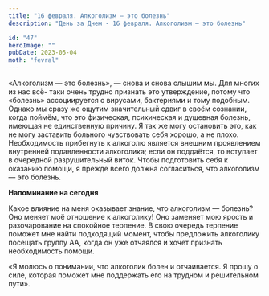 ```yaml
---
title: "16 февраля. Алкоголизм — это болезнь"
description: "День за Днем - 16 февраля. Алкоголизм — это болезнь"

id: "47"
heroImage: ""
pubDate: 2023-05-04
moth: "fevral"
---
```


«Алкоголизм — это болезнь», — снова и снова слышим мы. Для многих из нас всё-
таки очень трудно признать это утверждение, потому что «болезнь» ассоциируется
с вирусами, бактериями и тому подобным. Однако мы сразу же ощутим значительный
сдвиг в своём сознании, когда поймём, что это физическая, психическая и
душевная болезнь, имеющая не единственную причину. Я так же могу остановить
это, как не могу заставить больного чувствовать себя хорошо, а не плохо.
Необходимость прибегнуть к алкоголю является внешним проявлением внутренней
подавленности алкоголика; если он поддаётся, то вступает в очередной
разрушительный виток. Чтобы подготовить себя к оказанию помощи, я прежде всего
должна согласиться, что алкоголизм — это болезнь.

**Напоминание на сегодня**

Какое влияние на меня оказывает знание, что алкоголизм — болезнь? Оно меняет
моё отношение к алкоголику! Оно заменяет мою ярость и разочарование на
спокойное терпение. В свою очередь терпение поможет мне найти подходящий
момент, чтобы предложить алкоголику посещать группу АА, когда он уже отчаялся
и хочет признать необходимость помощи.

«Я молюсь о понимании, что алкоголик болен и отчаивается. Я прошу о силе,
которая поможет мне поддержать его на трудном и решительном пути».

